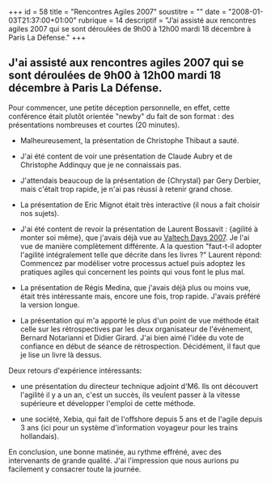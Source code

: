 +++
id = 58
title = "Rencontres Agiles 2007"
soustitre = ""
date = "2008-01-03T21:37:00+01:00"
rubrique = 14
descriptif = "J’ai assisté aux rencontres agiles 2007 qui se sont déroulées de 9h00 à 12h00 mardi 18 décembre à Paris La Défense."
+++

<h2>J'ai assisté aux rencontres agiles 2007 qui se sont déroulées de 9h00 à 12h00 mardi 18 décembre à Paris La Défense.</h2>
Pour commencer, une petite déception personnelle, en effet, cette conférence était plutôt orientée "newby" du fait de son format : des présentations nombreuses et courtes (20 minutes). 

- Malheureusement, la présentation de Christophe Thibaut a sauté.

- J'ai été content de voir une présentation de Claude Aubry et de Christophe Addinquy que je ne connaissais pas. 

- J'attendais beaucoup de la présentation de {Chrystal} par Gery Derbier, mais c'était trop rapide, je n'ai pas réussi à retenir grand chose. 

- La présentation de Eric Mignot était très interactive (il nous a fait choisir nos sujets).

- J'ai été content de revoir la présentation de Laurent Bossavit : {agilité à monter soi même}, que j'avais déjà vue au [Valtech Days 2007](../article_53). Je l'ai vue de manière complètement différente. A la question "faut-t-il adopter l'agilité intégralement telle que décrite dans les livres ?" Laurent répond: Commencez par modéliser votre processus actuel puis adoptez les pratiques agiles qui concernent les points qui vous font le plus mal. 

- La présentation de Régis Medina, que j'avais déjà plus ou moins vue, était très intéressante mais, encore une fois, trop rapide. J'avais préféré la version longue.

- La présentation qui m'a apporté le plus d'un point de vue méthode était celle sur les rétrospectives par les deux organisateur de l'événement, Bernard Notarianni et Didier Girard. J'ai bien aimé l'idée du vote de confiance en début de séance de rétrospection. Décidément, il faut que je lise un livre là dessus.

Deux retours d'expérience intéressants:
- une présentation du directeur technique adjoint d'M6. Ils ont découvert l'agilité il y a un an, c'est un succès, ils veulent passer à la vitesse supérieure et développer l'emploi de cette méthode.

- une société, Xebia, qui fait de l'offshore depuis 5 ans et de l'agile depuis 3 ans (ici pour un système d'information voyageur pour les trains hollandais).


En conclusion, une bonne matinée, au rythme effréné, avec des intervenants de grande qualité. J'ai l'impression que nous aurions pu facilement y consacrer toute la journée.